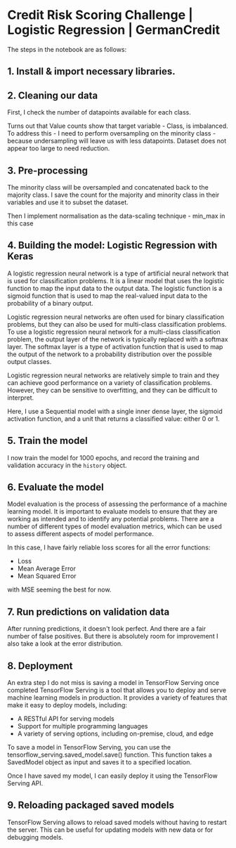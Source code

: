 # Credit Risk Scoring Challenge | Logistic Regression | GermanCredit

The steps in the notebook are as follows: 
 

## 1. Install & import necessary libraries.

## 2. Cleaning our data
First, I check the number of datapoints available for each class.

Turns out that Value counts show that target variable - Class, is imbalanced.
To address this - I need to perform oversampling on the minority class - because 
undersampling will leave us with less datapoints. Dataset does not appear too 
large to need reduction.

## 3. Pre-processing
The minority class will be oversampled and concatenated back to the majority class.
I save the count for the majority and minority class in their variables and use it to 
subset the dataset.

Then I implement normalisation as the data-scaling technique - min_max in this case

## 4. Building the model: Logistic Regression with Keras
A logistic regression neural network is a type of artificial neural network that is used for 
classification problems. It is a linear model that uses the logistic function to map the input 
data to the output data. The logistic function is a sigmoid function that is used to map the 
real-valued input data to the probability of a binary output.

Logistic regression neural networks are often used for binary classification problems, but 
they can also be used for multi-class classification problems. To use a logistic regression 
neural network for a multi-class classification problem, the output layer of the network is 
typically replaced with a softmax layer. The softmax layer is a type of activation function 
that is used to map the output of the network to a probability distribution over the possible 
output classes.

Logistic regression neural networks are relatively simple to train and they can achieve good 
performance on a variety of classification problems. However, they can be sensitive to 
overfitting, and they can be difficult to interpret.

Here, I use a Sequential model with a single inner dense layer, the sigmoid activation 
function, and a unit that returns a classified value: either 0 or 1.

## 5. Train the model
I now train the model for 1000 epochs, and record the training and validation accuracy in the `history` object.

## 6. Evaluate the model
Model evaluation is the process of assessing the performance of a machine 
learning model. It is important to evaluate models to ensure that they are 
working as intended and to identify any potential problems. There are a 
number of different types of model evaluation metrics, which can be used 
to assess different aspects of model performance.

In this case, I have fairly reliable loss scores for all the error functions:
- Loss
- Mean Average Error
- Mean Squared Error

with MSE seeming the best for now.

## 7. Run predictions on validation data  
After running predictions, it doesn't look perfect. And there are a fair number of false positives. 
But there is absolutely room for improvement
I also take a look at the error distribution.

## 8. Deployment
An extra step I do not miss is saving a model in TensorFlow Serving once completed
TensorFlow Serving is a tool that allows you to deploy and serve machine learning models in production. It provides a variety of features that make it easy to deploy models, including:

- A RESTful API for serving models
- Support for multiple programming languages
- A variety of serving options, including on-premise, cloud, and edge

To save a model in TensorFlow Serving, you can use the tensorflow_serving.saved_model.save() function. This function takes a SavedModel object as input and saves it to a specified location.

Once I have saved my model, I can easily deploy it using the TensorFlow Serving API.

## 9. Reloading packaged saved models
TensorFlow Serving allows to reload saved models without having to restart the server. 
This can be useful for updating models with new data or for debugging models.